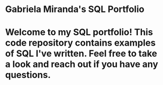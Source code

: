# Gabriela Miranda's SQL Portfolio

# Welcome to my SQL portfolio! This code repository contains examples of SQL I've written. Feel free to take a look and reach out if you have any questions.
